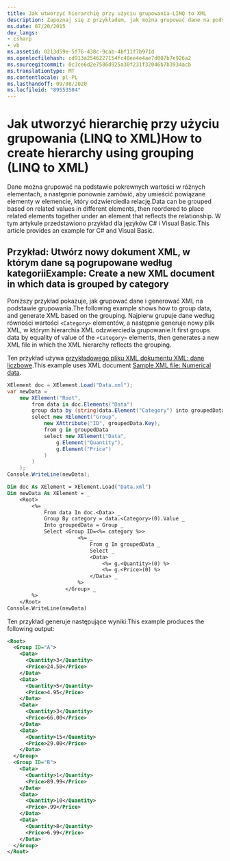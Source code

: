 ```yaml
---
title: Jak utworzyć hierarchię przy użyciu grupowania-LINQ to XML
description: Zapoznaj się z przykładem, jak można grupować dane na podstawie pokrewnych wartości w różnych elementach, a następnie Zamów ponownie, aby umieścić powiązane elementy w elemencie, który odzwierciedla relację.
ms.date: 07/20/2015
dev_langs:
- csharp
- vb
ms.assetid: 0213d59e-5f76-438c-9cab-4bf11f7b971d
ms.openlocfilehash: cd913a2546227154fc48ee4e4ae7d007b7e926a2
ms.sourcegitcommit: 0c3ce6d2e7586d925a30f231f32046b7b3934acb
ms.translationtype: MT
ms.contentlocale: pl-PL
ms.lasthandoff: 09/08/2020
ms.locfileid: "89553504"
---
```

# <a name="how-to-create-hierarchy-using-grouping-linq-to-xml"></a><span data-ttu-id="466ce-103">Jak utworzyć hierarchię przy użyciu grupowania (LINQ to XML)</span><span class="sxs-lookup"><span data-stu-id="466ce-103">How to create hierarchy using grouping (LINQ to XML)</span></span>

<span data-ttu-id="466ce-104">Dane można grupować na podstawie pokrewnych wartości w różnych elementach, a następnie ponownie zamówić, aby umieścić powiązane elementy w elemencie, który odzwierciedla relację.</span><span class="sxs-lookup"><span data-stu-id="466ce-104">Data can be grouped based on related values in different elements, then reordered to place related elements together under an element that reflects the relationship.</span></span> <span data-ttu-id="466ce-105">W tym artykule przedstawiono przykład dla języków C# i Visual Basic.</span><span class="sxs-lookup"><span data-stu-id="466ce-105">This article provides an example for C# and Visual Basic.</span></span>

## <a name="example-create-a-new-xml-document-in-which-data-is-grouped-by-category"></a><span data-ttu-id="466ce-106">Przykład: Utwórz nowy dokument XML, w którym dane są pogrupowane według kategorii</span><span class="sxs-lookup"><span data-stu-id="466ce-106">Example: Create a new XML document in which data is grouped by category</span></span>

<span data-ttu-id="466ce-107">Poniższy przykład pokazuje, jak grupować dane i generować XML na podstawie grupowania.</span><span class="sxs-lookup"><span data-stu-id="466ce-107">The following example shows how to group data, and generate XML based on the grouping.</span></span> <span data-ttu-id="466ce-108">Najpierw grupuje dane według równości wartości `<Category>` elementów, a następnie generuje nowy plik XML, w którym hierarchia XML odzwierciedla grupowanie.</span><span class="sxs-lookup"><span data-stu-id="466ce-108">It first groups data by equality of value of the `<Category>` elements, then generates a new XML file in which the XML hierarchy reflects the grouping.</span></span>

<span data-ttu-id="466ce-109">Ten przykład używa [przykładowego pliku XML dokumentu XML: dane liczbowe](sample-xml-file-numerical-data.md).</span><span class="sxs-lookup"><span data-stu-id="466ce-109">This example uses XML document [Sample XML file: Numerical data](sample-xml-file-numerical-data.md).</span></span>

```csharp
XElement doc = XElement.Load("Data.xml");
var newData =
    new XElement("Root",
        from data in doc.Elements("Data")
        group data by (string)data.Element("Category") into groupedData
        select new XElement("Group",
            new XAttribute("ID", groupedData.Key),
            from g in groupedData
            select new XElement("Data",
                g.Element("Quantity"),
                g.Element("Price")
            )
        )
    );
Console.WriteLine(newData);
```

```vb
Dim doc As XElement = XElement.Load("Data.xml")
Dim newData As XElement = _
    <Root>
        <%= _
            From data In doc.<Data> _
            Group By category = data.<Category>(0).Value _
            Into groupedData = Group _
            Select <Group ID=<%= category %>>
                       <%= _
                           From g In groupedData _
                           Select _
                           <Data>
                               <%= g.<Quantity>(0) %>
                               <%= g.<Price>(0) %>
                           </Data> _
                       %>
                   </Group> _
        %>
    </Root>
Console.WriteLine(newData)
```

<span data-ttu-id="466ce-110">Ten przykład generuje następujące wyniki:</span><span class="sxs-lookup"><span data-stu-id="466ce-110">This example produces the following output:</span></span>

```xml
<Root>
  <Group ID="A">
    <Data>
      <Quantity>3</Quantity>
      <Price>24.50</Price>
    </Data>
    <Data>
      <Quantity>5</Quantity>
      <Price>4.95</Price>
    </Data>
    <Data>
      <Quantity>3</Quantity>
      <Price>66.00</Price>
    </Data>
    <Data>
      <Quantity>15</Quantity>
      <Price>29.00</Price>
    </Data>
  </Group>
  <Group ID="B">
    <Data>
      <Quantity>1</Quantity>
      <Price>89.99</Price>
    </Data>
    <Data>
      <Quantity>10</Quantity>
      <Price>.99</Price>
    </Data>
    <Data>
      <Quantity>8</Quantity>
      <Price>6.99</Price>
    </Data>
  </Group>
</Root>
```

